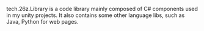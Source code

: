 tech.26z.Library is a code library mainly composed of C# components 
used in my unity projects.
It also contains some other language libs, such as Java, Python for 
web pages. 
